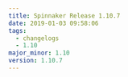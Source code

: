 ```yaml
---
title: Spinnaker Release 1.10.7
date: 2019-01-03 09:58:06
tags:
  - changelogs
  - 1.10
major_minor: 1.10
version: 1.10.7
---
```


<script src="https://gist.github.com/spinnaker-release/8c6e6abe2a0016b823b900523e82cba1.js"/>
